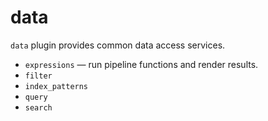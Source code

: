# data

`data` plugin provides common data access services.

- `expressions` &mdash; run pipeline functions and render results.
- `filter`
- `index_patterns`
- `query`
- `search`